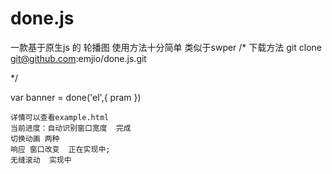 # done.js
一款基于原生js 的 轮播图
使用方法十分简单
类似于swper
/*
下载方法 git clone git@github.com:emjio/done.js.git

*/

var banner = done('el',{
	  pram
})
	
	详情可以查看example.html
	当前进度：自动识别窗口宽度  完成
	切换动画 两种
	响应 窗口改变  正在实现中;
	无缝滚动  实现中


